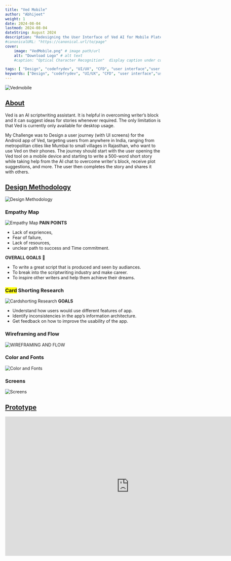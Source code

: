 ```yaml
---
title: "Ved Mobile"
author: "Abhijeet"
weight: 1
date: 2024-08-04
lastmod: 2024-08-04
dateString: August 2024 
description: "Redesigning the User Interface of Ved AI for Mobile Plateform"
#canonicalURL: "https://canonical.url/to/page"
cover:
    image: "VedMobile.png" # image path/url
    alt: "Download Logo" # alt text
    #caption: "Optical Character Recognition"  display caption under cover 

tags: [ "Design", "codefrydev", "UI/UX", "CFD", "user interface","user exprience","app design", Card Shorting, Research]
keywords: ["Design", "codefrydev", "UI/UX", "CFD", "user interface","user exprience","app design","Ved Mobile","app","FFMPEG"]
---
```


![Vedmobile](./VedMobile.png)

## <u>About</u>
Ved is an AI scriptwriting assistant. It is helpful in overcoming writer’s block and it can suggest ideas for stories whenever required. The only limitation is that Ved is currently only available for desktop usage.

My Challenge was to
Design a user journey (with UI screens) for the Android app of Ved, targeting users from anywhere in India, ranging from metropolitan cities like Mumbai to small villages in Rajasthan, who want to use Ved on their phones. The journey should start with the user opening the Ved tool on a mobile device and starting to write a 500-word short story while taking help from the AI chat to overcome writer's block, receive plot suggestions, and more. The user then completes the story and shares it with others.



## <u>Design Methodology</u>
![Design Methodology](./designMethodology.png)

### Empathy Map ###
![Empathy Map](./empathymap.png)
**PAIN POINTS** 
* Lack of expriences, 
* Fear of failure, 
* Lack of resources,
* unclear path to success and Time commitment.

**OVERALL GOALS**
:dart:
* To write a great script that is produced and seen by audiances.
* To break into the scriptwriting industry and make career.
* To inspire other writers and help them achieve their dreams.

### <span style="background-color: #FFFF00">Card</span> Shorting Research ###
![Cardshorting Research](./cardshorting.png)
**GOALS**
* Understand how users would use different features of app.
* Identify inconsistencies in the app’s information architecture.
* Get feedback on how to improve the usability of the app.

### Wireframing and Flow
![WIREFRAMING AND FLOW](./wireframing.png)

### Color and Fonts ###
![Color and Fonts](./color%20and%20fonts.png)

### Screens ###
![Screens](./screens.png)

## <u>Prototype</u>
<iframe style="border: 1px solid rgba(0, 0, 0, 0.1);" width="800" height="450" src="https://www.figma.com/embed?embed_host=share&url=https%3A%2F%2Fwww.figma.com%2Fproto%2FvcttBok5q13Z4qElprg5H9%2FVED-MOBILE-PROTOTYPE%3Fpage-id%3D0%253A1%26node-id%3D2-9798%26starting-point-node-id%3D2%253A9798%26scaling%3Dcontain%26content-scaling%3Dfixed%26t%3D4TgscYp4gxlx5cjB-1" allowfullscreen></iframe>


